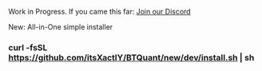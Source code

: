 Work in Progress. If you came this far: [Join our Discord](https://discord.gg/Y7uBxmRg3Z)




New: All-in-One simple installer

### curl -fsSL https://github.com/itsXactlY/BTQuant/new/dev/install.sh | sh
